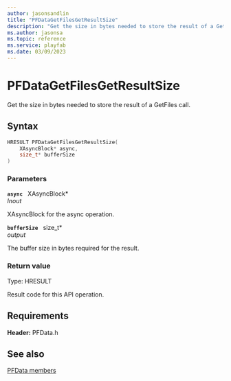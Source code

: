 ```yaml
---
author: jasonsandlin
title: "PFDataGetFilesGetResultSize"
description: "Get the size in bytes needed to store the result of a GetFiles call."
ms.author: jasonsa
ms.topic: reference
ms.service: playfab
ms.date: 03/09/2023
---
```


# PFDataGetFilesGetResultSize  

Get the size in bytes needed to store the result of a GetFiles call.  

## Syntax  
  
```cpp
HRESULT PFDataGetFilesGetResultSize(  
    XAsyncBlock* async,  
    size_t* bufferSize  
)  
```  
  
### Parameters  
  
**`async`** &nbsp; XAsyncBlock*  
*_Inout_*  
  
XAsyncBlock for the async operation.  
  
**`bufferSize`** &nbsp; size_t*  
*output*  
  
The buffer size in bytes required for the result.  
  
  
### Return value
Type: HRESULT
  
Result code for this API operation.
  
  
## Requirements  
  
**Header:** PFData.h
  
## See also  
[PFData members](../pfdata_members.md)  

  
  
